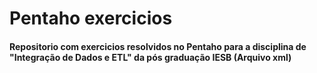 # Pentaho exercicios

#### Repositorio com exercicios resolvidos no Pentaho para a disciplina de "Integração de Dados e ETL" da pós graduação IESB (Arquivo xml)
